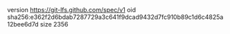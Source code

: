 version https://git-lfs.github.com/spec/v1
oid sha256:e362f2d6bdab7287729a3c641f9dcad9432d7fc910b89c1d6c4825a12bee6d7d
size 2356
